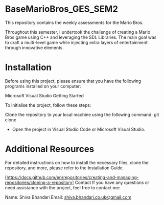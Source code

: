 # BaseMarioBros_GES_SEM2


This repository contains the weekly assessments for the Mario Bros.

Throughout this semester, I undertook the challenge of creating a Mario Bros game using C++ and leveraging the SDL Libraries. The main goal was to craft a multi-level game while injecting extra layers of entertainment through innovative elements.


# Installation

Before using this project, please ensure that you have the following programs installed on your computer:

Microsoft Visual Studio Getting Started

To initialise the project, follow these steps:

Clone the repository to your local machine using the following command: git clone <repository-url>

- Open the project in Visual Studio Code or Microsoft Visual Studio.


# Additional Resources
For detailed instructions on how to install the necessary files, clone the repository, and more, please refer to the Installation Guide.

[https://docs.github.com/en/repositories/creating-and-managing-repositories/cloning-a-repository]
Contact
If you have any questions or need assistance with the project, feel free to contact me:

Name: Shiva Bhandari Email: shiva.bhandari.co.uk@gmail.com

